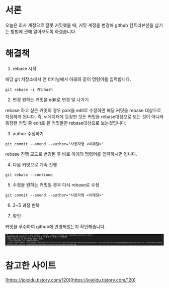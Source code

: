 # 서론

오늘은 회사 계정으로 잘못 커밋했을 때, 커밋 계정을 변경해 github 컨트리뷰션을 남기는 방법에 관해 알아보도록 하겠습니다. 

# 해결책

1. rebase 시작

해당 git 저장소에서 연 터미널에서 아래와 같이 명령어를 입력합니다.

```shell
git rebase -i 커밋hash
```

2. 변경 원하는 커밋을 edit로 변경 및 나가기

rebase 하고 싶은 커밋의 경우 pick을 edit로 수정하면 해당 커밋을 rebase 대상으로 지정하게 됩니다. 즉, vi에디터에 등장한 모든 커밋을 rebase대상으로 보는 것이 아니라 등장한 커밋 중 edit로 된 커밋들만 rebase대상으로 보는것입니다. 

3. author 수정하기

```shell
git commit --amend --author="사용자명 <이메일>"
```

rebase 진행 모드로 변경된 후 바로 아래의 명령어를 입력하시면 됩니다.

4. 다음 커밋으로 계속 진행

```shell
git rebase --continue
```

5. 수정을 원하는 커밋일 경우 다시 rebase로 수정

```shell
git commit --amend --author="사용자명 <이메일>"
```

6. 3~5 과정 반복

7. 확인

커밋을 푸쉬하여 github에 반영되었는지 확인해줍니다. 

![이미 커밋된 내용에서 작성자 수정하기](./%5BGIT%5D%20%EC%9D%B4%EB%AF%B8%20%EC%BB%A4%EB%B0%8B%EB%90%9C%20%EB%82%B4%EC%9A%A9%EC%97%90%EC%84%9C%20%EC%9E%91%EC%84%B1%EC%9E%90%20%EC%88%98%EC%A0%95%ED%95%98%EA%B8%B0.png)

# 참고한 사이트

[https://jojoldu.tistory.com/120](https://jojoldu.tistory.com/120)

